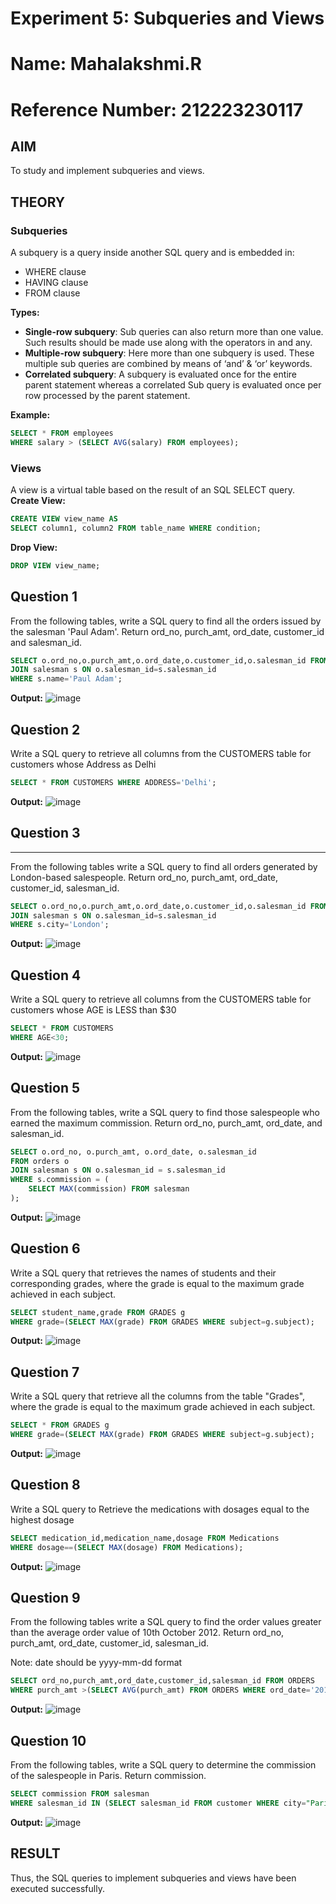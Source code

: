 # Experiment 5: Subqueries and Views
# Name: Mahalakshmi.R
# Reference Number: 212223230117
## AIM
To study and implement subqueries and views.

## THEORY

### Subqueries
A subquery is a query inside another SQL query and is embedded in:
- WHERE clause
- HAVING clause
- FROM clause

**Types:**
- **Single-row subquery**:
  Sub queries can also return more than one value. Such results should be made use along with the operators in and any.
- **Multiple-row subquery**:
  Here more than one subquery is used. These multiple sub queries are combined by means of ‘and’ & ‘or’ keywords.
- **Correlated subquery**:
  A subquery is evaluated once for the entire parent statement whereas a correlated Sub query is evaluated once per row processed by the parent statement.

**Example:**
```sql
SELECT * FROM employees
WHERE salary > (SELECT AVG(salary) FROM employees);
```
### Views
A view is a virtual table based on the result of an SQL SELECT query.
**Create View:**
```sql
CREATE VIEW view_name AS
SELECT column1, column2 FROM table_name WHERE condition;
```
**Drop View:**
```sql
DROP VIEW view_name;
```

**Question 1**
--
From the following tables, write a SQL query to find all the orders issued by the salesman 'Paul Adam'. Return ord_no, purch_amt, ord_date, customer_id and salesman_id.

```sql
SELECT o.ord_no,o.purch_amt,o.ord_date,o.customer_id,o.salesman_id FROM orders o
JOIN salesman s ON o.salesman_id=s.salesman_id
WHERE s.name='Paul Adam';
```

**Output:**
![image](https://github.com/user-attachments/assets/79cb4755-4581-40ef-bd39-2a4eaa3cc23c)

**Question 2**
---
Write a SQL query to retrieve all columns from the CUSTOMERS table for customers whose Address as Delhi

```sql
SELECT * FROM CUSTOMERS WHERE ADDRESS='Delhi';
```

**Output:**
![image](https://github.com/user-attachments/assets/f71be423-e3ac-45ef-89d4-fe80de933246)

**Question 3**
---
---
From the following tables write a SQL query to find all orders generated by London-based salespeople. Return ord_no, purch_amt, ord_date, customer_id, salesman_id.
```sql
SELECT o.ord_no,o.purch_amt,o.ord_date,o.customer_id,o.salesman_id FROM orders o
JOIN salesman s ON o.salesman_id=s.salesman_id
WHERE s.city='London';
```

**Output:**
![image](https://github.com/user-attachments/assets/703c46c1-73f1-4be5-81fc-7b5cb214ad9b)

**Question 4**
---
Write a SQL query to retrieve all columns from the CUSTOMERS table for customers whose AGE is LESS than $30
```sql
SELECT * FROM CUSTOMERS
WHERE AGE<30;
```

**Output:**
![image](https://github.com/user-attachments/assets/1cc39c77-012b-45a8-a97d-ff1f0a4814ed)

**Question 5**
---
From the following tables, write a SQL query to find those salespeople who earned the maximum commission. Return ord_no, purch_amt, ord_date, and salesman_id.
```sql
SELECT o.ord_no, o.purch_amt, o.ord_date, o.salesman_id
FROM orders o
JOIN salesman s ON o.salesman_id = s.salesman_id
WHERE s.commission = (
    SELECT MAX(commission) FROM salesman
);

```

**Output:**
![image](https://github.com/user-attachments/assets/32863e63-1978-4b28-b0ed-bc2125bf6d43)

**Question 6**
---
Write a SQL query that retrieves the names of students and their corresponding grades, where the grade is equal to the maximum grade achieved in each subject.

```sql
SELECT student_name,grade FROM GRADES g
WHERE grade=(SELECT MAX(grade) FROM GRADES WHERE subject=g.subject);
```

**Output:**
![image](https://github.com/user-attachments/assets/737d1b4f-80d6-4920-bd8b-6ba352d32ee2)

**Question 7**
---
Write a SQL query that retrieve all the columns from the table "Grades", where the grade is equal to the maximum grade achieved in each subject.

```sql
SELECT * FROM GRADES g
WHERE grade=(SELECT MAX(grade) FROM GRADES WHERE subject=g.subject);
```

**Output:**
![image](https://github.com/user-attachments/assets/91fab6d4-49d5-4f92-8021-f0aae11d0c26)

**Question 8**
---
Write a SQL query to Retrieve the medications with dosages equal to the highest dosage
```sql
SELECT medication_id,medication_name,dosage FROM Medications
WHERE dosage==(SELECT MAX(dosage) FROM Medications);
```

**Output:**
![image](https://github.com/user-attachments/assets/a1239bf9-0c6f-427e-ac57-71a49108542f)

**Question 9**
---
From the following tables write a SQL query to find the order values greater than the average order value of 10th October 2012. Return ord_no, purch_amt, ord_date, customer_id, salesman_id.

Note: date should be yyyy-mm-dd format
```sql
SELECT ord_no,purch_amt,ord_date,customer_id,salesman_id FROM ORDERS
WHERE purch_amt >(SELECT AVG(purch_amt) FROM ORDERS WHERE ord_date='2012-10-10');
```

**Output:**
![image](https://github.com/user-attachments/assets/7838c6e1-d2a3-45ef-98b2-efc41a903c9c)

**Question 10**
---
From the following tables, write a SQL query to determine the commission of the salespeople in Paris. Return commission.

```sql
SELECT commission FROM salesman 
WHERE salesman_id IN (SELECT salesman_id FROM customer WHERE city="Paris");
```

**Output:**
![image](https://github.com/user-attachments/assets/d4dccc55-702d-4b50-aa88-59fcd74b410f)


## RESULT
Thus, the SQL queries to implement subqueries and views have been executed successfully.
